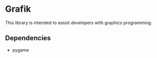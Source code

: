 # Grafik
This library is intended to assist developers with graphics programming.

## Dependencies
- pygame
